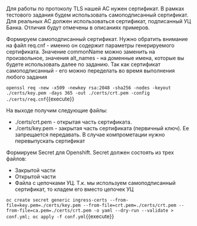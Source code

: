 Для работы по протоколу TLS нашей АС нужен сертификат. В рамках тестового задания будем использовать самоподписанный
сертификат. Для реальных АС должен использоваться сертификат, подписанный УЦ Банка. Отличия будут отмечены в описаниях
примеров.

Формируем самоподписанный сертификат. Нужно обратить внимание на файл req.cnf - именно он содержит параметры
генерируемого сертификата. Значение commonName можно заменить на произвольное, значения alt_names - на доменные имена,
которые вы будете использовать далее по заданию. Так как сертификат самоподписанный - его можно переделать во время
выполнения любого задания

`openssl req -new -x509 -newkey rsa:2048 -sha256 -nodes -keyout ./certs/key.pem -days 365 -out ./certs/crt.pem -config ./certs/req.cnf`{{execute}}

На выходе получим следующие файлы:

* ./certs/crt.pem - открытая часть сертификата.
* ./certs/key.pem - закрытая часть сертификата (первичный ключ). Ее запрещается передавать. В случае компрометации нужно
  перевыпускать сертификат

Формируем Secret для Openshift. Secret должен состоять из трех файлов:

* Закрытой части
* Открытой части
* Файла с цепочками УЦ. Т.к. мы используем самоподписанный сертификат, то кладем его вместо цепочек УЦ

`oc create secret generic ingress-certs --from-file=key.pem=./certs/key.pem --from-file=crt.pem=./certs/crt.pem --from-file=ca.pem=./certs/crt.pem -o yaml --dry-run --validate > conf.yml;
oc apply -f conf.yml`{{execute}}